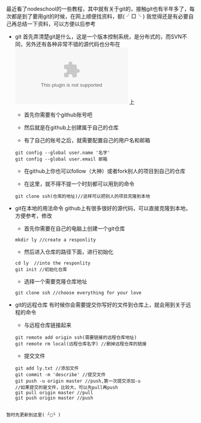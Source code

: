 最近看了nodeschool的一些教程，其中就有关于git的，接触git也有半年多了，每次都是到了要用git的时候，在网上顺便找资料，额( ╯□╰ )
我觉得还是有必要自己再总结一下资料，可以方便以后参考

* git
首先弄清楚git是什么，这是一个版本控制系统，是分布式的，而SVN不同，另外还有各种非常不错的源代码也分布在![github](www.github.com)
上
  * 首先你需要有个github账号吧
  
  * 然后就是在github上创建属于自己的仓库
  
  * 有了自己的账号之后，就需要配置自己的用户名和邮箱
  
  ```
  git config --global user.name '名字'
  git config --global user.email 邮箱
  ```
  
  * 在github上你也可以follow（大神）或者fork别人的项目到自己的仓库
  
  * 在这里，就不得不提一个时刻都可以用到的命令
  
  ```
  git clone ssh(仓库的地址)//这样可以把别人的项目克隆到本地
  ```
  

* git在本地的用法命令
github上有很多很好的源代码，可以直接克隆到本地，方便参考，修改
  
  * 首先你需要在自己的电脑上创建一个git仓库
  
  ```
  mkdir ly //create a responlity
  ```
  
  * 然后进入仓库的路径下面，进行初始化
  
  ```
  cd ly  //into the responlity
  git init //初始化仓库
  ```
  
  * 选择一个需要克隆仓库地址
  
  ```
  git clone ssh //choose everything for your love
  ```
  
* git的远程仓库
有时候你会需要提交你写好的文件到仓库上，就会用到关于远程的命令
  
  * 与远程仓库链接起来
  
  ```
  git remote add origin ssh(需要链接的远程仓库地址) 
  git remote rm local(远程仓库名字) //删掉远程仓库的链接
  ```
   
   * 提交文件
   
   ```
   git add ly.txt //添加文件
   git commit -m 'describe' //提交文件
   git push -u origin master //push,第一次提交添加-u
   //如果提交的是文件，比较大，可以先pull再push
   git pull origin master //pull
   git push origin master //push
```

暂时先更新到这里( ╯□╰ )
  
  
  
  
 
